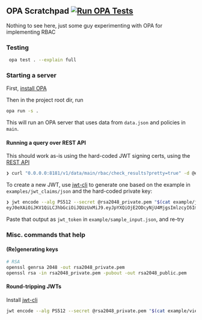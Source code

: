 ## OPA Scratchpad [![Run OPA Tests](https://github.com/lloydmeta/opa-gungnamstyle-scratchpad/actions/workflows/ci.yml/badge.svg)](https://github.com/lloydmeta/opa-gungnamstyle-scratchpad/actions/workflows/ci.yml)

Nothing to see here, just some guy experimenting with OPA for implementing RBAC

### Testing

```sh
 opa test . --explain full
```

### Starting a server

First, [install OPA](https://www.openpolicyagent.org/docs/latest/#running-opa)

Then in the project root dir, run

```sh
opa run -s .
```

This will run an OPA server that uses data from `data.json` and policies in `main`.

#### Running a query over REST API

This should work as-is using the hard-coded JWT signing certs, using the [REST API](https://www.openpolicyagent.org/docs/latest/rest-api/#execute-a-simple-query)

```sh
❯ curl "0.0.0.0:8181/v1/data/main/rbac/check_results?pretty=true" -d @example/sample_input.json
```

To create a new JWT, use [jwt-cli](https://github.com/mike-engel/jwt-cli) to generate one based on the example in `examples/jwt_claims/json` and the hard-coded private key:

```sh
❯ jwt encode --alg PS512 --secret @rsa2048_private.pem "$(cat example/jwt_claims.json)"
eyJ0eXAiOiJKV1QiLCJhbGciOiJQUzUxMiJ9.eyJpYXQiOjE2ODcyNjU4MjgsImlzcyI6ImVsYXN0aWMtaWFtIiwicm9sZV9hc3NpZ25tZW50cyI6W3sib3JnYW5pemF0aW9uX2lkIjoib3JnMTIzIiwicm9sZV9pZCI6InZpZXdlciIsInNjb3BlIjp7ImFsbCI6dHJ1ZX19XSwic3ViIjoidmlld2VyYWxsMTIzIn0.oty2ccdXOiLwSRrb_i9HBY057X8hBmJRe2gAg0YphsmR5JqeDh8pOtN__Cxj66QlEjxMwKc18PUZ_etMqqpjL-YRvhlUAaJoyKh9AtCgjbAN2eET_2SAdyng9eHCpWnqd1G-vWbucuwiFq7UUgV7uNQnwEaoMH4tBU8V0t0emsgZlsBCdLbT5WI2qYAfA7VMjJMPDELVR5fjvv5G21LilHNBMNtO-aVHOniIyvyPrEbb1sLlHGhoQXhcCy3_TTBQsCqgH43YUwbyH1IIFX6yHAG6VQiJTVueD5YR_nqgvvo2AmMKQbsP0bRKROp_jPCQCrdAhJEkmUUQdp9J0BTNRQ
```

Paste that output as `jwt_token` in `example/sample_input.json`, and re-try



### Misc. commands that help

#### (Re)generating keys

```sh
# RSA
openssl genrsa 2048 -out rsa2048_private.pem
openssl rsa -in rsa2048_private.pem -pubout -out rsa2048_public.pem
```

####  Round-tripping JWTs

Install [jwt-cli](https://github.com/mike-engel/jwt-cli)

```sh
jwt encode --alg PS512 --secret @rsa2048_private.pem "$(cat example/viewerall_jwt.json)" | jwt decode --alg PS512 --secret @rsa2048_public.pem -
```
